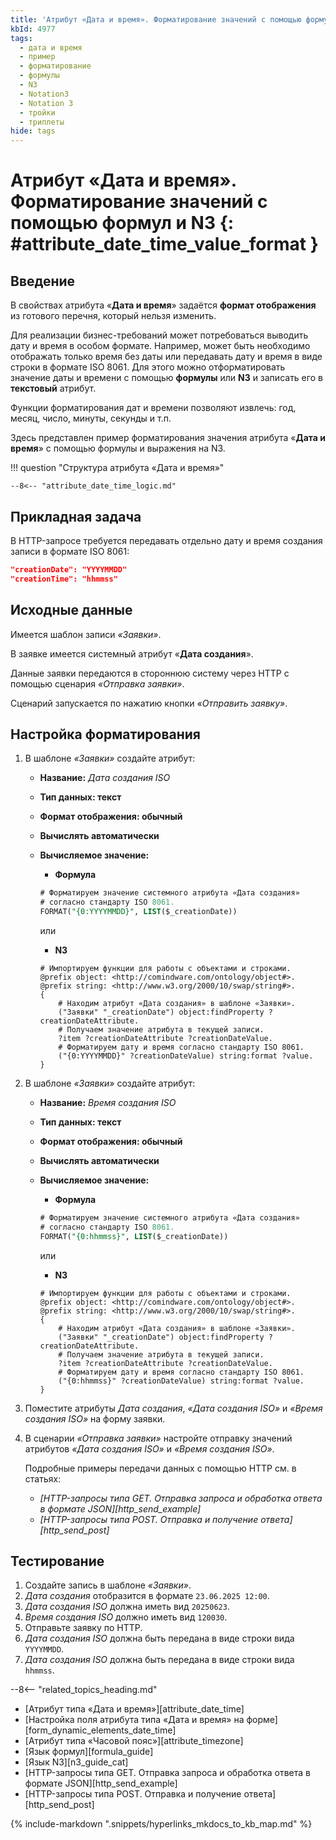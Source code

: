```yaml
---
title: 'Атрибут «Дата и время». Форматирование значений с помощью формул и N3'
kbId: 4977
tags:
  - дата и время
  - пример
  - форматирование
  - формулы
  - N3
  - Notation3
  - Notation 3
  - тройки
  - триплеты
hide: tags
---
```


# Атрибут «Дата и время». Форматирование значений с помощью формул и N3 {: #attribute_date_time_value_format }

## Введение

В свойствах атрибута «**Дата и время**» задаётся **формат отображения** из готового перечня, который нельзя изменить.

Для реализации бизнес-требований может потребоваться выводить дату и время в особом формате. Например, может быть необходимо отображать только время без даты или передавать дату и время в виде строки в формате ISO&nbsp;8061. Для этого можно отформатировать значение даты и времени с помощью  **формулы** или **N3** и записать его в **текстовый** атрибут.

Функции форматирования дат и времени позволяют извлечь: год, месяц, число, минуты, секунды и т.п.

Здесь представлен пример форматирования значения атрибута «**Дата и время**» с помощью формулы и выражения на N3.

!!! question "Структура атрибута «Дата и время»"

    --8<-- "attribute_date_time_logic.md"

## Прикладная задача

В HTTP-запросе требуется передавать отдельно дату и время создания записи в формате ISO&nbsp;8061:

``` json
"creationDate": "YYYYMMDD"
"creationTime": "hhmmss"
```

## Исходные данные

Имеется шаблон записи _«Заявки»_.

В заявке имеется системный атрибут «**Дата создания**».

Данные заявки передаются в стороннюю систему через HTTP с помощью сценария _«Отправка заявки»_.

Сценарий запускается по нажатию кнопки _«Отправить заявку»_.

## Настройка форматирования

1. В шаблоне _«Заявки»_ создайте атрибут:

    - **Название:** _Дата создания ISO_
    - **Тип данных: текст**
    - **Формат отображения: обычный**
    - **Вычислять автоматически**
    - **Вычисляемое значение:**
        - **Формула**

        ``` sql
        # Форматируем значение системного атрибута «Дата создания»
        # согласно стандарту ISO 8061.
        FORMAT("{0:YYYYMMDD}", LIST($_creationDate))
        ```

        или

        - **N3**

        ``` turtle
        # Импортируем функции для работы с объектами и строками.
        @prefix object: <http://comindware.com/ontology/object#>. 
        @prefix string: <http://www.w3.org/2000/10/swap/string#>. 
        { 
            # Находим атрибут «Дата создания» в шаблоне «Заявки».
            ("Заявки" "_creationDate") object:findProperty ?creationDateAttribute.
            # Получаем значение атрибута в текущей записи.
            ?item ?creationDateAttribute ?creationDateValue.
            # Форматируем дату и время согласно стандарту ISO 8061.
            ("{0:YYYYMMDD}" ?creationDateValue) string:format ?value.
        } 
        ```

2. В шаблоне _«Заявки»_ создайте атрибут:

    - **Название:** _Время создания ISO_
    - **Тип данных: текст**
    - **Формат отображения: обычный**
    - **Вычислять автоматически**
    - **Вычисляемое значение:**
        - **Формула**

        ``` sql
        # Форматируем значение системного атрибута «Дата создания»
        # согласно стандарту ISO 8061.
        FORMAT("{0:hhmmss}", LIST($_creationDate))
        ```

        или

        - **N3**

        ``` turtle
        # Импортируем функции для работы с объектами и строками.
        @prefix object: <http://comindware.com/ontology/object#>. 
        @prefix string: <http://www.w3.org/2000/10/swap/string#>. 
        { 
            # Находим атрибут «Дата создания» в шаблоне «Заявки».
            ("Заявки" "_creationDate") object:findProperty ?creationDateAttribute.
            # Получаем значение атрибута в текущей записи.
            ?item ?creationDateAttribute ?creationDateValue.
            # Форматируем дату и время согласно стандарту ISO 8061.
            ("{0:hhmmss}" ?creationDateValue) string:format ?value.
        } 
        ```

3. Поместите атрибуты _Дата создания_, _«Дата создания ISO»_ и _«Время создания ISO»_ на форму заявки.
4. В сценарии _«Отправка заявки»_ настройте отправку значений атрибутов _«Дата создания ISO»_ и _«Время создания ISO»_.

    Подробные примеры передачи данных с помощью HTTP см. в статьях:

    - _[HTTP-запросы типа GET. Отправка запроса и обработка ответа в формате JSON][http_send_example]_
    - _[HTTP-запросы типа POST. Отправка и получение ответа][http_send_post]_

## Тестирование

1. Создайте запись в шаблоне _«Заявки»_.
2. _Дата создания_ отобразится в формате `23.06.2025 12:00`.
3. _Дата создания ISO_ должна иметь вид `20250623`.
4. _Время создания ISO_ должно иметь вид `120030`.
5. Отправьте заявку по HTTP.
6. _Дата создания ISO_ должна быть передана в виде строки вида `YYYYMMDD`.
7. _Дата создания ISO_ должна быть передана в виде строки вида `hhmmss`.

<div class="relatedTopics" markdown="block">

--8<-- "related_topics_heading.md"

- [Атрибут типа «Дата и время»][attribute_date_time]
- [Настройка поля атрибута типа «Дата и время» на форме][form_dynamic_elements_date_time]
- [Атрибут типа «Часовой пояс»][attribute_timezone]
- [Язык формул][formula_guide]
- [Язык N3][n3_guide_cat]
- [HTTP-запросы типа GET. Отправка запроса и обработка ответа в формате JSON][http_send_example]
- [HTTP-запросы типа POST. Отправка и получение ответа][http_send_post]

</div>

{% include-markdown ".snippets/hyperlinks_mkdocs_to_kb_map.md" %}
